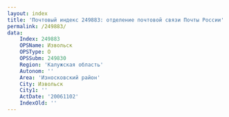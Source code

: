 ```yaml
---
layout: index
title: 'Почтовый индекс 249883: отделение почтовой связи Почты России'
permalink: /249883/
data:
    Index: 249883
    OPSName: Извольск
    OPSType: О
    OPSSubm: 249830
    Region: 'Калужская область'
    Autonom: ''
    Area: 'Износковский район'
    City: Извольск
    City1: ''
    ActDate: '20061102'
    IndexOld: ''
---
```


